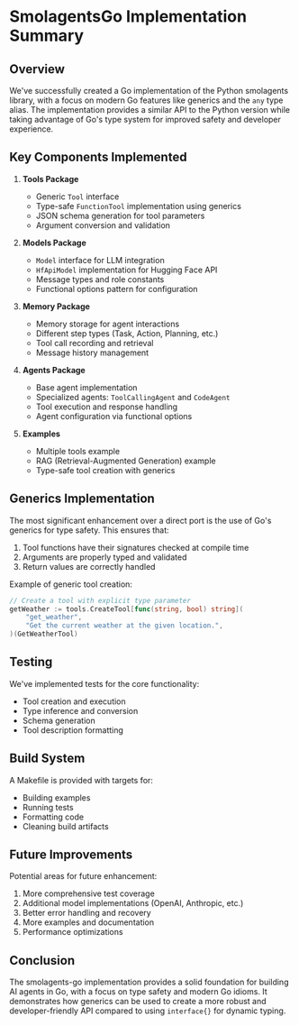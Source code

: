 # SmolagentsGo Implementation Summary

## Overview

We've successfully created a Go implementation of the Python smolagents library, with a focus on modern Go features like generics and the `any` type alias. The implementation provides a similar API to the Python version while taking advantage of Go's type system for improved safety and developer experience.

## Key Components Implemented

1. **Tools Package**
   - Generic `Tool` interface
   - Type-safe `FunctionTool` implementation using generics
   - JSON schema generation for tool parameters
   - Argument conversion and validation

2. **Models Package**
   - `Model` interface for LLM integration
   - `HfApiModel` implementation for Hugging Face API
   - Message types and role constants
   - Functional options pattern for configuration

3. **Memory Package**
   - Memory storage for agent interactions
   - Different step types (Task, Action, Planning, etc.)
   - Tool call recording and retrieval
   - Message history management

4. **Agents Package**
   - Base agent implementation
   - Specialized agents: `ToolCallingAgent` and `CodeAgent`
   - Tool execution and response handling
   - Agent configuration via functional options

5. **Examples**
   - Multiple tools example
   - RAG (Retrieval-Augmented Generation) example
   - Type-safe tool creation with generics

## Generics Implementation

The most significant enhancement over a direct port is the use of Go's generics for type safety. This ensures that:

1. Tool functions have their signatures checked at compile time
2. Arguments are properly typed and validated
3. Return values are correctly handled

Example of generic tool creation:

```go
// Create a tool with explicit type parameter
getWeather := tools.CreateTool[func(string, bool) string](
    "get_weather",
    "Get the current weather at the given location.",
)(GetWeatherTool)
```

## Testing

We've implemented tests for the core functionality:

- Tool creation and execution
- Type inference and conversion
- Schema generation
- Tool description formatting

## Build System

A Makefile is provided with targets for:

- Building examples
- Running tests
- Formatting code
- Cleaning build artifacts

## Future Improvements

Potential areas for future enhancement:

1. More comprehensive test coverage
2. Additional model implementations (OpenAI, Anthropic, etc.)
3. Better error handling and recovery
4. More examples and documentation
5. Performance optimizations

## Conclusion

The smolagents-go implementation provides a solid foundation for building AI agents in Go, with a focus on type safety and modern Go idioms. It demonstrates how generics can be used to create a more robust and developer-friendly API compared to using `interface{}` for dynamic typing. 